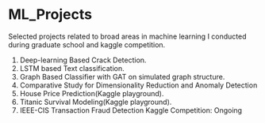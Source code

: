 # ML_Projects

Selected projects related to broad areas in machine learning I conducted during graduate school and kaggle competition.

1. Deep-learning Based Crack Detection.
2. LSTM based Text classification.
3. Graph Based Classifier with GAT on simulated graph structure.
4. Comparative Study for Dimensionality Reduction and Anomaly Detection
5. House Price Prediction(Kaggle playground).
6. Titanic Survival Modeling(Kaggle playground).
7. IEEE-CIS Transaction Fraud Detection Kaggle Competition: Ongoing
